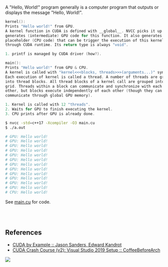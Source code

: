 A "Hello, World!" program generally is a computer program that outputs or
displays the message "Hello, World!".


```c
kernel():
Prints "Hello world!" from GPU.
A kernel function in CUDA is defined with __global__. NVCC picks it up and
generates (intermediate) GPU code for this function. It also generates a
placeholder (CPU code) that can be trigger the execution of this kernel
through CUDA runtime. Its return type is always "void".

1. printf is managed by CUDA driver (how?).
```

```c
main():
Prints "Hello world!" from GPU & CPU.
A kernel is called with "kernel<<<blocks, threads>>>(arguments...)" syntax.
Each execution of kernel is called a thread. A number of threads are grouped
into thread blocks. All thread blocks of a kernel call are grouped into a
grid. Threads within a block can communicate and synchronize with each
other, but blocks execute independently of each other (though they can still
communicate through global GPU memory).

1. Kernel is called with 12 "threads".
2. Waits for GPU to finish executing the kernel.
3. CPU prints after GPU is already done.
```

```bash
$ nvcc -std=c++17 -Xcompiler -O3 main.cu
$ ./a.out

# GPU: Hello world!
# GPU: Hello world!
# GPU: Hello world!
# GPU: Hello world!
# GPU: Hello world!
# GPU: Hello world!
# GPU: Hello world!
# GPU: Hello world!
# GPU: Hello world!
# GPU: Hello world!
# GPU: Hello world!
# GPU: Hello world!
# CPU: Hello world!
```

See [main.cu] for code.

[main.cu]: main.cu

<br>
<br>


## References

- [CUDA by Example :: Jason Sanders, Edward Kandrot](http://www.mat.unimi.it/users/sansotte/cuda/CUDA_by_Example.pdf)
- [CUDA Crash Course (v2): Visual Studio 2019 Setup :: CoffeeBeforeArch](https://www.youtube.com/watch?v=cuCWbztXk4Y)

![](https://ga-beacon.deno.dev/G-G1E8HNDZYY:v51jklKGTLmC3LAZ4rJbIQ/github.com/moocf/hello-world.cuda)
